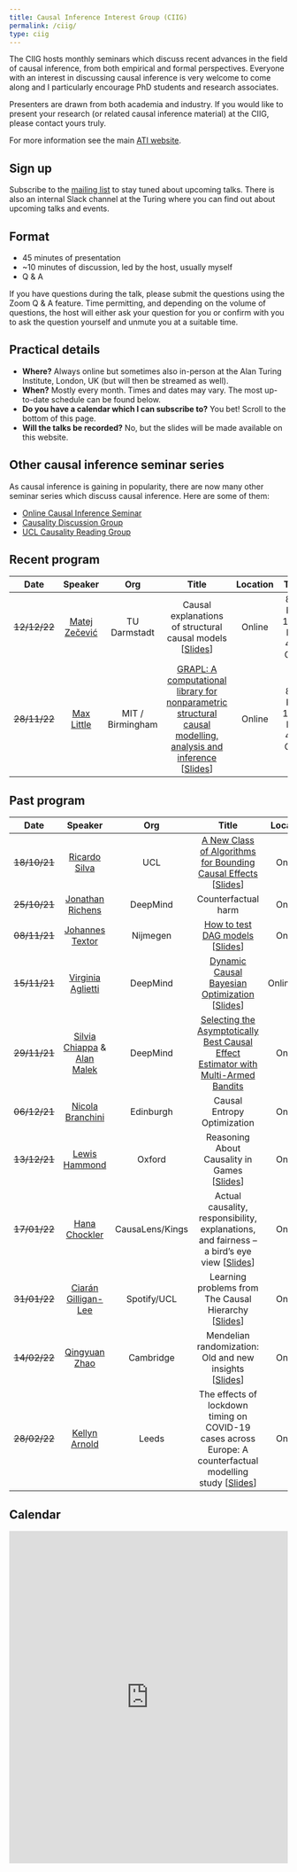 ```yaml
---
title: Causal Inference Interest Group (CIIG)
permalink: /ciig/
type: ciig
---
```


The CIIG hosts monthly seminars which discuss recent advances in the field of causal inference, from both empirical and formal perspectives. Everyone with an interest in discussing causal inference is very welcome to come along and I particularly encourage PhD students and research associates.

Presenters are drawn from both academia and industry. If you would like to present your research (or related causal inference material) at the CIIG, please contact yours truly.

For more information see the main [ATI website](https://www.turing.ac.uk/research/interest-groups/causal-inference).

## Sign up

Subscribe to the [mailing list](https://www.jiscmail.ac.uk/cgi-bin/wa-jisc.exe?SUBED1=CIIG&A=1) to stay tuned about upcoming talks. There is also an internal Slack channel at the Turing where you can find out about upcoming talks and events.

## Format

- 45 minutes of presentation
- ~10 minutes of discussion, led by the host, usually myself
- Q & A

If you have questions during the talk, please submit the questions using the Zoom Q & A feature. Time permitting, and depending on the volume of questions, the host will either ask your question for you or confirm with you to ask the question yourself and unmute you at a suitable time.

## Practical details

- **Where?** Always online but sometimes also in-person at the Alan Turing Institute, London, UK (but will then be streamed as well).
- **When?** Mostly every month. Times and dates may vary. The most up-to-date schedule can be found below.
- **Do you have a calendar which I can subscribe to?** You bet! Scroll to the bottom of this page.
- **Will the talks be recorded?** No, but the slides will be made available on this website.
<!-- - **How to stay tuned?** Please subscribe to the [mailing list](https://www.jiscmail.ac.uk/cgi-bin/wa-jisc.exe?SUBED1=CIIG&A=1). -->

## Other causal inference seminar series

As causal inference is gaining in popularity, there are now many other seminar series which discuss causal inference. Here are some of them:

- [Online Causal Inference Seminar](https://sites.google.com/view/ocis/home)
- [Causality Discussion Group](https://www.matej-zecevic.de/cdg/)
- [UCL Causality Reading Group](https://sites.google.com/view/causalityucl/home)

## Recent program

| Date | Speaker | Org | Title |  Location | Time |
| :-: | :-: | :-: | :-: | :-: | :-: |
| ~~12/12/22~~ | [Matej Zečević](https://www.matej-zecevic.de) | TU Darmstadt | Causal explanations of structural causal models [[Slides](../CIIG/slides/MZ_slides_121222.pdf)] | Online | 8am PT / 11am ET / 4pm GMT |
| ~~28/11/22~~ | [Max Little](http://www.maxlittle.net/home/index.php) | MIT / Birmingham | [GRAPL: A computational library for nonparametric structural causal modelling, analysis and inference](https://joss.theoj.org/papers/10.21105/joss.04534.pdf) [[Slides](../CIIG/slides/GRAPL_ATI_Talk_2022.pdf)]  | Online | 8am PT / 11am ET / 4pm GMT |

## Past program

| Date | Speaker | Org | Title |  Location |
| :-: | :-: | :-: | :-: | :-: |
| ~~18/10/21~~ | [Ricardo Silva](http://www.homepages.ucl.ac.uk/~ucgtrbd/) | UCL | [A New Class of Algorithms for Bounding Causal Effects](https://papers.nips.cc/paper/2020/hash/e8b1cbd05f6e6a358a81dee52493dd06-Abstract.html) [[Slides](../CIIG/slides/RS_slides_181021.pdf)] | Online |
| ~~25/10/21~~ | [Jonathan Richens](https://scholar.google.com/citations?user=VtfYF3EAAAAJ&hl=en) | DeepMind | Counterfactual harm | Online |
| ~~08/11/21~~ | [Johannes Textor](http://johannes-textor.name/) | Nijmegen | [How to test DAG models](https://currentprotocols.onlinelibrary.wiley.com/doi/10.1002/cpz1.45) [[Slides](../CIIG/slides/JT_slides_081121.pdf)] | Online |
| ~~15/11/21~~ | [Virginia Aglietti](https://scholar.google.com/citations?user=-itpVyoAAAAJ&hl=en) | DeepMind | [Dynamic Causal Bayesian Optimization](https://www.researchgate.net/publication/355648121_Dynamic_Causal_Bayesian_Optimization) [[Slides](../CIIG/slides/VA_slides_151121.pdf)] | Online/ATI |
| ~~29/11/21~~ | [Silvia Chiappa](https://csilviavr.github.io/) & [Alan Malek](http://alanmalek.com/) | DeepMind | [Selecting the Asymptotically Best Causal Effect Estimator with Multi-Armed Bandits](https://papers.nips.cc/paper/2021/file/b8102d1fa5df93e62cf26cd4400a0727-Paper.pdf) | Online |
| ~~06/12/21~~ | [Nicola Branchini](https://nicola144.github.io/about.html) | Edinburgh | Causal Entropy Optimization | Online |
| ~~13/12/21~~ | [Lewis Hammond](https://www.lewishammond.com/) | Oxford | Reasoning About Causality in Games [[Slides](../CIIG/slides/LH_slides_131221.pdf)] | Online |
| ~~17/01/22~~ | [Hana Chockler](https://www.kcl.ac.uk/people/hana-chockler) | CausaLens/Kings| Actual causality, responsibility, explanations, and fairness – a bird’s eye view [[Slides](../CIIG/slides/HC_slides_170122.pdf)] | Online |
| ~~31/01/22~~ | [Ciarán Gilligan-Lee](https://www.ciarangilliganlee.com/) | Spotify/UCL | Learning problems from The Causal Hierarchy [[Slides](../CIIG/slides/CL_slides_310122.pdf)]| Online |
| ~~14/02/22~~| [Qingyuan Zhao](http://www.statslab.cam.ac.uk/~qz280/) | Cambridge | Mendelian randomization: Old and new insights [[Slides](http://www.statslab.cam.ac.uk/~qz280/talk/penn-biostat-2021/)] | Online |
| ~~28/02/22~~ | [Kellyn Arnold](https://environment.leeds.ac.uk/geography/staff/9604/dr-kellyn-f-arnold) | Leeds | The effects of lockdown timing on COVID-19 cases across Europe: A counterfactual modelling study [[Slides](../CIIG/slides/KA_slides_010322.pdf)] | Online |

## Calendar

<div class="responsive-iframe-container big-container">
<iframe src="https://calendar.google.com/calendar/embed?height=600&wkst=1&bgcolor=%23ffffff&ctz=Europe%2FLondon&hl=en_GB&showTabs=1&showNav=1&showDate=1&showTitle=1&showCalendars=1&showTz=1&showPrint=0&src=djAxdWoya2szZTZiZGg3YWJwM3ZkNnJ2anNAZ3JvdXAuY2FsZW5kYXIuZ29vZ2xlLmNvbQ&color=%23795548" style="border-width:0" width="100%" height="600" frameborder="0" scrolling="no"></iframe>
</div>

<!-- --- -->
<!-- ![Causal inference is a strange thing](../images/causal-inference.png) -->
